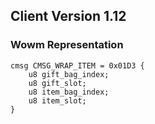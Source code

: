 ## Client Version 1.12

### Wowm Representation
```rust,ignore
cmsg CMSG_WRAP_ITEM = 0x01D3 {
    u8 gift_bag_index;    
    u8 gift_slot;    
    u8 item_bag_index;    
    u8 item_slot;    
}

```
